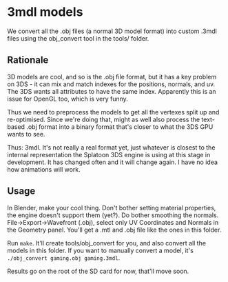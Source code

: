 # 3mdl models
We convert all the .obj files (a normal 3D model format) into custom .3mdl files using the obj_convert tool in the tools/ folder.

## Rationale

3D models are cool, and so is the .obj file format, but it has a key problem on 3DS - it can mix and match indexes for the positions, normals, and uv. The 3DS wants all attributes to have the same index. Apparently this is an issue for OpenGL too, which is very funny.

Thus we need to preprocess the models to get all the vertexes split up and re-optimised. Since we're doing that, might as well also process the text-based .obj format into a binary format that's closer to what the 3DS GPU wants to see.

Thus: 3mdl. It's not really a real format yet, just whatever is closest to the internal representation the Splatoon 3DS engine is using at this stage in development. It has changed often and it will change again. I have no idea how animations will work.

## Usage
In Blender, make your cool thing. Don't bother setting material properties, the engine doesn't support them (yet?). Do bother smoothing the normals. File->Export->Wavefront (.obj), select only UV Coordinates and Normals in the Geometry panel. You'll get a .mtl and .obj file like the ones in this folder.

Run `make`. It'll create tools/obj_convert for you, and also convert all the models in this folder. If you want to manually convert a model, it's `./obj_convert gaming.obj gaming.3mdl`.

Results go on the root of the SD card for now, that'll move soon.
